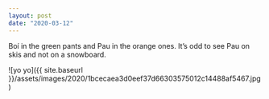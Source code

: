 ```yaml
---
layout: post
date: "2020-03-12"
---
```


Boí in the green pants and Pau in the orange ones. It’s odd to see Pau on skis and not on a snowboard.

![yo yo]({{ site.baseurl }}/assets/images/2020/1bcecaea3d0eef37d66303575012c14488af5467.jpg)
